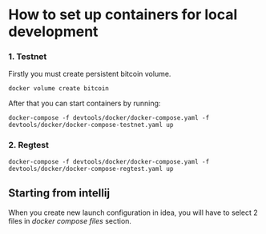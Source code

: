 # How to set up containers for local development
### 1. Testnet
Firstly you must create persistent bitcoin volume.
```
docker volume create bitcoin
```
After that you can start containers by running: 
```
docker-compose -f devtools/docker/docker-compose.yaml -f devtools/docker/docker-compose-testnet.yaml up
```

### 2. Regtest
```
docker-compose -f devtools/docker/docker-compose.yaml -f devtools/docker/docker-compose-regtest.yaml up
```

## Starting from intellij
When you create new launch configuration in idea, you will have to select 2 files in _docker compose files_ section.
